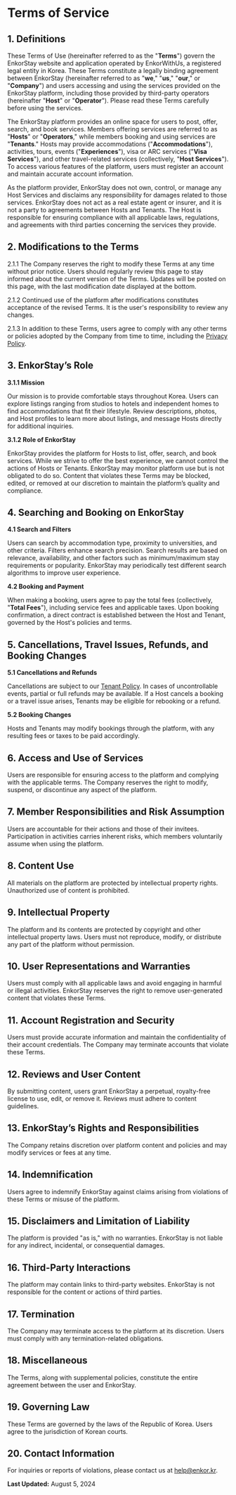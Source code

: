 # Terms of Service

## 1. Definitions

These Terms of Use (hereinafter referred to as the "**Terms**") govern the EnkorStay website and application operated by EnkorWithUs, a registered legal entity in Korea. These Terms constitute a legally binding agreement between EnkorStay (hereinafter referred to as "**we**," "**us**," "**our**," or "**Company**") and users accessing and using the services provided on the EnkorStay platform, including those provided by third-party operators (hereinafter "**Host**" or "**Operator**"). Please read these Terms carefully before using the services.

The EnkorStay platform provides an online space for users to post, offer, search, and book services. Members offering services are referred to as "**Hosts**" or "**Operators**," while members booking and using services are "**Tenants**." Hosts may provide accommodations ("**Accommodations**"), activities, tours, events ("**Experiences**"), visa or ARC services ("**Visa Services**"), and other travel-related services (collectively, "**Host Services**"). To access various features of the platform, users must register an account and maintain accurate account information.

As the platform provider, EnkorStay does not own, control, or manage any Host Services and disclaims any responsibility for damages related to those services. EnkorStay does not act as a real estate agent or insurer, and it is not a party to agreements between Hosts and Tenants. The Host is responsible for ensuring compliance with all applicable laws, regulations, and agreements with third parties concerning the services they provide.

## 2. Modifications to the Terms

2.1.1 The Company reserves the right to modify these Terms at any time without prior notice. Users should regularly review this page to stay informed about the current version of the Terms. Updates will be posted on this page, with the last modification date displayed at the bottom.

2.1.2 Continued use of the platform after modifications constitutes acceptance of the revised Terms. It is the user's responsibility to review any changes.

2.1.3 In addition to these Terms, users agree to comply with any other terms or policies adopted by the Company from time to time, including the [Privacy Policy](https://help.enkor.kr/policies/privacy_policy_en).

## 3. EnkorStay’s Role

**3.1.1 Mission**

Our mission is to provide comfortable stays throughout Korea. Users can explore listings ranging from studios to hotels and independent homes to find accommodations that fit their lifestyle. Review descriptions, photos, and Host profiles to learn more about listings, and message Hosts directly for additional inquiries.

**3.1.2 Role of EnkorStay**

EnkorStay provides the platform for Hosts to list, offer, search, and book services. While we strive to offer the best experience, we cannot control the actions of Hosts or Tenants. EnkorStay may monitor platform use but is not obligated to do so. Content that violates these Terms may be blocked, edited, or removed at our discretion to maintain the platform’s quality and compliance.

## 4. Searching and Booking on EnkorStay

**4.1 Search and Filters**

Users can search by accommodation type, proximity to universities, and other criteria. Filters enhance search precision. Search results are based on relevance, availability, and other factors such as minimum/maximum stay requirements or popularity. EnkorStay may periodically test different search algorithms to improve user experience.

**4.2 Booking and Payment**

When making a booking, users agree to pay the total fees (collectively, "**Total Fees**"), including service fees and applicable taxes. Upon booking confirmation, a direct contract is established between the Host and Tenant, governed by the Host's policies and terms.

## 5. Cancellations, Travel Issues, Refunds, and Booking Changes

**5.1 Cancellations and Refunds**

Cancellations are subject to our [Tenant Policy](https://help.enkor.kr/policies/guest_en). In cases of uncontrollable events, partial or full refunds may be available. If a Host cancels a booking or a travel issue arises, Tenants may be eligible for rebooking or a refund.

**5.2 Booking Changes**

Hosts and Tenants may modify bookings through the platform, with any resulting fees or taxes to be paid accordingly.

## 6. Access and Use of Services

Users are responsible for ensuring access to the platform and complying with the applicable terms. The Company reserves the right to modify, suspend, or discontinue any aspect of the platform.

## 7. Member Responsibilities and Risk Assumption

Users are accountable for their actions and those of their invitees. Participation in activities carries inherent risks, which members voluntarily assume when using the platform.

## 8. Content Use

All materials on the platform are protected by intellectual property rights. Unauthorized use of content is prohibited.

## 9. Intellectual Property

The platform and its contents are protected by copyright and other intellectual property laws. Users must not reproduce, modify, or distribute any part of the platform without permission.

## 10. User Representations and Warranties

Users must comply with all applicable laws and avoid engaging in harmful or illegal activities. EnkorStay reserves the right to remove user-generated content that violates these Terms.

## 11. Account Registration and Security

Users must provide accurate information and maintain the confidentiality of their account credentials. The Company may terminate accounts that violate these Terms.

## 12. Reviews and User Content

By submitting content, users grant EnkorStay a perpetual, royalty-free license to use, edit, or remove it. Reviews must adhere to content guidelines.

## 13. EnkorStay’s Rights and Responsibilities

The Company retains discretion over platform content and policies and may modify services or fees at any time.

## 14. Indemnification

Users agree to indemnify EnkorStay against claims arising from violations of these Terms or misuse of the platform.

## 15. Disclaimers and Limitation of Liability

The platform is provided "as is," with no warranties. EnkorStay is not liable for any indirect, incidental, or consequential damages.

## 16. Third-Party Interactions

The platform may contain links to third-party websites. EnkorStay is not responsible for the content or actions of third parties.

## 17. Termination

The Company may terminate access to the platform at its discretion. Users must comply with any termination-related obligations.

## 18. Miscellaneous

The Terms, along with supplemental policies, constitute the entire agreement between the user and EnkorStay.

## 19. Governing Law

These Terms are governed by the laws of the Republic of Korea. Users agree to the jurisdiction of Korean courts.

## 20. Contact Information

For inquiries or reports of violations, please contact us at help@enkor.kr.

**Last Updated:** August 5, 2024
